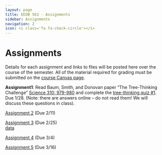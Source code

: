 ```yaml
---
layout: page
title: EEOB 563 - Assignments
sidebar: Assignments
navigation: 2
icon: <i class='fa fa-check-circle'></i>
---
```


# Assignments

Details for each assignment and links to files will be posted here over the course of the semester.
All of the material required for grading must be submitted on the [course Canvas page](https://canvas.iastate.edu/courses/57269).

**Assignment1**:  Read Baum, Smith, and Donovan paper “The Tree-Thinking Challenge” [Science 310: 979-980](http://science.sciencemag.org/content/310/5750/979.full.pdf) and complete the [tree-thinking quiz #1](https://isu-molphyl.github.io/EEOB563-Spring2021/assignments/assignment1.pdf).
Due 1/28.  (Note: there are answers online – do not read them! We will discuss these questions in class).

[Assignment 2](https://isu-molphyl.github.io/EEOB563-Spring2021/assignments/assignment2.pdf) (Due 2/11)  

[Assignment 3](https://isu-molphyl.github.io/EEOB563-Spring2021/assignments/assignment3.pdf) (Due 2/25)  
[data](https://isu-molphyl.github.io/EEOB563-Spring2021/assignments/a3_cob_nt.fasta)

[Assignment 4](https://isu-molphyl.github.io/EEOB563-Spring2021/assignments/assignment4.pdf)
(Due 3/4)

[Assignment 5](https://isu-molphyl.github.io/EEOB563-Spring2021/assignments/assignment5.pdf)
(Due 3/16)

<!--
[Assignment 6](https://isu-molphyl.github.io/EEOB563-Spring2021/assignments/assignment6.pdf)
Due 3/26
-->
